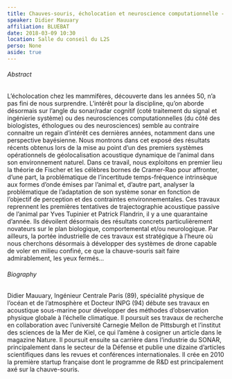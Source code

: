 ```yaml
---
title: Chauves-souris, écholocation et neuroscience computationnelle - que nous disent les bornes de Cramer-Rao ?
speaker: Didier Mauuary
affiliation: BLUEBAT
date: 2018-03-09 10:30
location: Salle du conseil du L2S
perso: None
aside: true
---
```


###### Abstract
L’écholocation chez les mammifères, découverte dans les années 50, n’a
pas fini de nous surprendre. L’intérêt pour la discipline, qu’on
aborde désormais sur l’angle du sonar/radar cognitif (coté traitement
du signal et ingénierie système) ou des neurosciences
computationnelles (du côté des biologistes, éthologues ou des
neurosciences) semble au contraire connaitre un regain d’intérêt ces
dernières années, notamment dans une perspective bayésienne. Nous
montrons dans cet exposé des résultats récents obtenus lors de la mise
au point d’un des premiers systèmes opérationnels de géolocalisation
acoustique dynamique de l’animal dans son environnement naturel. Dans
ce travail, nous exploitons en premier lieu la théorie de Fischer et
les célèbres bornes de Cramer-Rao pour affronter, d’une part, la
problématique de l’incertitude temps-fréquence intrinsèque aux formes
d’onde émises par l’animal et, d’autre part, analyser la problématique
de l’adaptation de son système sonar en fonction de l’objectif de
perception et des contraintes environnementales. Ces travaux
reprennent les premières tentatives de trajectographie acoustique
passive de l’animal par Yves Tupinier et Patrick Flandrin, il y a une
quarantaine d’année. Ils dévoilent désormais des résultats concrets
particulièrement novateurs sur le plan biologique, comportemental
et/ou neurologique. Par ailleurs, la portée industrielle de ces
travaux est stratégique à l’heure où nous cherchons désormais à
développer des systèmes de drone capable de voler en milieu confiné,
ce que la chauve-souris sait faire admirablement, les yeux fermés…

###### Biography
Didier Mauuary, Ingénieur Centrale Paris (89), spécialité physique de
l’océan et de l’atmosphère et Docteur INPG (94) débute ses travaux en
acoustique sous-marine pour développer des méthodes d’observation
physique globale à l’échelle climatique. Il poursuit ses travaux de
recherche en collaboration avec l’université Carnegie Mellon de
Pittsburgh et l’institut des sciences de la Mer de Kiel, ce qui
l’amène à cosigner un article dans le magazine Nature. Il poursuit
ensuite sa carrière dans l’industrie du SONAR, principalement dans le
secteur de la Défense et publie une dizaine d’articles scientifiques
dans les revues et conférences internationales. Il crée en 2010 la
première startup française dont le programme de R&D est principalement
axé sur la chauve-souris.